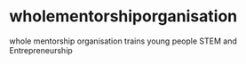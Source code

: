 # wholementorshiporganisation
whole mentorship organisation  trains young people STEM and Entrepreneurship

